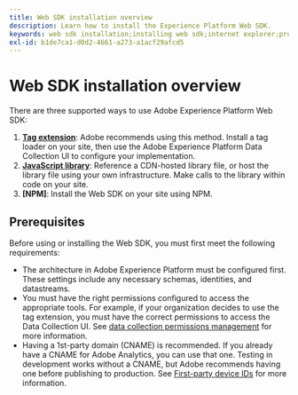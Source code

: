 ```yaml
---
title: Web SDK installation overview
description: Learn how to install the Experience Platform Web SDK.
keywords: web sdk installation;installing web sdk;internet explorer;promise;npm package
exl-id: b1de7ca1-d0d2-4661-a273-a1acf29afcd5
---
```

# Web SDK installation overview

There are three supported ways to use Adobe Experience Platform Web SDK:

1. **[Tag extension](extension.md)**: Adobe recommends using this method. Install a tag loader on your site, then use the Adobe Experience Platform Data Collection UI to configure your implementation.
1. **[JavaScript library](alloy.md)**: Reference a CDN-hosted library file, or host the library file using your own infrastructure. Make calls to the library within code on your site.
1. **[NPM]**: Install the Web SDK on your site using NPM.

## Prerequisites

Before using or installing the Web SDK, you must first meet the following requirements:

* The architecture in Adobe Experience Platform must be configured first. These settings include any necessary schemas, identities, and datastreams.
* You must have the right permissions configured to access the appropriate tools. For example, if your organization decides to use the tag extension, you must have the correct permissions to access the Data Collection UI. See [data collection permissions management](https://experienceleague.adobe.com/docs/experience-platform/collection/permissions.html) for more information.
* Having a 1st-party domain (CNAME) is recommended. If you already have a CNAME for Adobe Analytics, you can use that one. Testing in development works without a CNAME, but Adobe recommends having one before publishing to production. See [First-party device IDs](../identity/first-party-device-ids.md) for more information.
